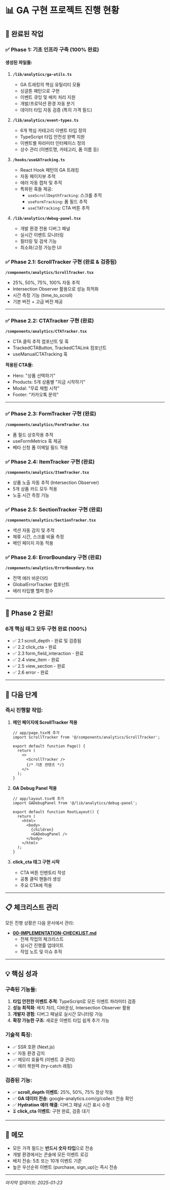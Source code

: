 # 📊 GA 구현 프로젝트 진행 현황

## 🎉 완료된 작업

### ✅ Phase 1: 기초 인프라 구축 (100% 완료)

#### 생성된 파일들:
1. **`/lib/analytics/ga-utils.ts`**
   - GA 트래킹의 핵심 유틸리티 모듈
   - 싱글톤 패턴으로 구현
   - 이벤트 큐잉 및 배치 처리 지원
   - 개발/프로덕션 환경 자동 분기
   - 데이터 타입 자동 검증 (특히 가격 필드)

2. **`/lib/analytics/event-types.ts`**
   - 6개 핵심 카테고리 이벤트 타입 정의
   - TypeScript 타입 안전성 완벽 지원
   - 이벤트별 파라미터 인터페이스 정의
   - 상수 관리 (이벤트명, 카테고리, 폼 이름 등)

3. **`/hooks/useGATracking.ts`**
   - React Hook 패턴의 GA 트래킹
   - 자동 페이지뷰 추적
   - 에러 자동 캡처 및 추적
   - 특화된 훅들 제공:
     - `useScrollDepthTracking`: 스크롤 추적
     - `useFormTracking`: 폼 필드 추적
     - `useCTATracking`: CTA 버튼 추적

4. **`/lib/analytics/debug-panel.tsx`**
   - 개발 환경 전용 디버그 패널
   - 실시간 이벤트 모니터링
   - 필터링 및 검색 기능
   - 최소화/고정 가능한 UI

### ✅ Phase 2.1: ScrollTracker 구현 (완료 & 검증됨)

**`/components/analytics/ScrollTracker.tsx`**
- 25%, 50%, 75%, 100% 자동 추적
- Intersection Observer 활용으로 성능 최적화
- 시간 측정 기능 (time_to_scroll)
- 기본 버전 + 고급 버전 제공

---

### ✅ Phase 2.2: CTATracker 구현 (완료)

**`/components/analytics/CTATracker.tsx`**
- CTA 클릭 추적 컴포넌트 및 훅
- TrackedCTAButton, TrackedCTALink 컴포넌트
- useManualCTATracking 훅

**적용된 CTA들:**
- Hero: "상품 선택하기"
- Products: 5개 상품별 "지금 시작하기"
- Modal: "무료 체험 시작"
- Footer: "카카오톡 문의"

---

### ✅ Phase 2.3: FormTracker 구현 (완료)

**`/components/analytics/FormTracker.tsx`**
- 폼 필드 상호작용 추적
- useFormMetrics 훅 제공
- 베타 신청 폼 이메일 필드 적용

### ✅ Phase 2.4: ItemTracker 구현 (완료)

**`/components/analytics/ItemTracker.tsx`**
- 상품 노출 자동 추적 (Intersection Observer)
- 5개 상품 카드 모두 적용
- 노출 시간 측정 기능

### ✅ Phase 2.5: SectionTracker 구현 (완료)

**`/components/analytics/SectionTracker.tsx`**
- 섹션 자동 감지 및 추적
- 체류 시간, 스크롤 비율 측정
- 메인 페이지 자동 적용

### ✅ Phase 2.6: ErrorBoundary 구현 (완료)

**`/components/analytics/ErrorBoundary.tsx`**
- 전역 에러 바운더리
- GlobalErrorTracker 컴포넌트
- 에러 타입별 헬퍼 함수

---

## 🎉 Phase 2 완료!

### 6개 핵심 태그 모두 구현 완료 (100%)
- ✅ 2.1 scroll_depth - 완료 및 검증됨
- ✅ 2.2 click_cta - 완료
- ✅ 2.3 form_field_interaction - 완료
- ✅ 2.4 view_item - 완료
- ✅ 2.5 view_section - 완료
- ✅ 2.6 error - 완료

---

## 🚀 다음 단계

### 즉시 진행할 작업:

1. **메인 페이지에 ScrollTracker 적용**
   ```tsx
   // app/page.tsx에 추가
   import ScrollTracker from '@/components/analytics/ScrollTracker';

   export default function Page() {
     return (
       <>
         <ScrollTracker />
         {/* 기존 컨텐츠 */}
       </>
     );
   }
   ```

2. **GA Debug Panel 적용**
   ```tsx
   // app/layout.tsx에 추가
   import GADebugPanel from '@/lib/analytics/debug-panel';

   export default function RootLayout() {
     return (
       <html>
         <body>
           {children}
           <GADebugPanel />
         </body>
       </html>
     );
   }
   ```

3. **click_cta 태그 구현 시작**
   - CTA 버튼 인벤토리 작성
   - 공통 클릭 핸들러 생성
   - 주요 CTA에 적용

---

## 📋 체크리스트 관리

모든 진행 상황은 다음 문서에서 관리:
- **[00-IMPLEMENTATION-CHECKLIST.md](./00-IMPLEMENTATION-CHECKLIST.md)**
  - 전체 작업의 체크리스트
  - 실시간 진행률 업데이트
  - 작업 노트 및 이슈 추적

---

## 💡 핵심 성과

### 구축된 기능들:
1. **타입 안전한 이벤트 추적**: TypeScript로 모든 이벤트 파라미터 검증
2. **성능 최적화**: 배치 처리, 디바운싱, Intersection Observer 활용
3. **개발자 경험**: 디버그 패널로 실시간 모니터링 가능
4. **확장 가능한 구조**: 새로운 이벤트 타입 쉽게 추가 가능

### 기술적 특징:
- ✅ SSR 호환 (Next.js)
- ✅ 자동 환경 감지
- ✅ 메모리 효율적 (이벤트 큐 관리)
- ✅ 에러 복원력 (try-catch 래핑)

### 검증된 기능:
- ✅ **scroll_depth 이벤트**: 25%, 50%, 75% 정상 작동
- ✅ **GA 데이터 전송**: google-analytics.com/g/collect 전송 확인
- ✅ **Hydration 에러 해결**: 디버그 패널 시간 표시 수정
- ⏳ **click_cta 이벤트**: 구현 완료, 검증 대기

---

## 📝 메모

- 모든 가격 필드는 **반드시 숫자 타입**으로 전송
- 개발 환경에서는 콘솔에 모든 이벤트 로깅
- 배치 전송: 5초 또는 10개 이벤트 기준
- 높은 우선순위 이벤트 (purchase, sign_up)는 즉시 전송

---

_마지막 업데이트: 2025-01-23_